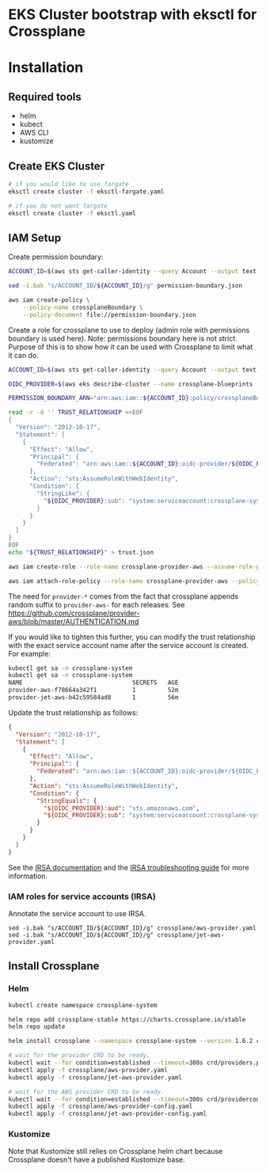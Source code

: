 # EKS Cluster bootstrap with eksctl for Crossplane

# Installation
## Required tools
- helm
- kubect
- AWS CLI
- kustomize


## Create EKS Cluster

```bash
# if you would like to use fargate
eksctl create cluster -f eksctl-fargate.yaml

# if you do not want fargate
eksctl create cluster -f eksctl.yaml
```

## IAM Setup
Create permission boundary:
```bash
ACCOUNT_ID=$(aws sts get-caller-identity --query Account --output text)

sed -i.bak "s/ACCOUNT_ID/${ACCOUNT_ID}/g" permission-boundary.json

aws iam create-policy \
    --policy-name crossplaneBoundary \
    --policy-document file://permission-boundary.json
```

Create a role for crossplane to use to deploy (admin role with permissions boundary is used here). Note: permissions boundary here is not strict. Purpose of this is to show how it can be used with Crossplane to limit what it can do.

```bash
ACCOUNT_ID=$(aws sts get-caller-identity --query Account --output text)

OIDC_PROVIDER=$(aws eks describe-cluster --name crossplane-blueprints --query "cluster.identity.oidc.issuer" --output text | sed -e "s/^https:\/\///")

PERMISSION_BOUNDARY_ARN="arn:aws:iam::${ACCOUNT_ID}:policy/crossplaneBoundary"

read -r -d '' TRUST_RELATIONSHIP <<EOF
{
  "Version": "2012-10-17",
  "Statement": [
    {
      "Effect": "Allow",
      "Principal": {
        "Federated": "arn:aws:iam::${ACCOUNT_ID}:oidc-provider/${OIDC_PROVIDER}"
      },
      "Action": "sts:AssumeRoleWithWebIdentity",
      "Condition": {
        "StringLike": {
          "${OIDC_PROVIDER}:sub": "system:serviceaccount:crossplane-system:provider-*"
        }
      }
    }
  ]
}
EOF
echo "${TRUST_RELATIONSHIP}" > trust.json

aws iam create-role --role-name crossplane-provider-aws --assume-role-policy-document file://trust.json --description "IAM role for provider-aws" --permissions-boundary ${PERMISSION_BOUNDARY_ARN}

aws iam attach-role-policy --role-name crossplane-provider-aws --policy-arn=arn:aws:iam::aws:policy/AdministratorAccess

```
The need for `provider-*` comes from the fact that crossplane appends random suffix to `provider-aws-` for each releases. See https://github.com/crossplane/provider-aws/blob/master/AUTHENTICATION.md

If you would like to tighten this further, you can modify the trust relationship with the exact service account name after the service account is created. For example:
```bash
kubectl get sa -n crossplane-system
kubectl get sa -n crossplane-system
NAME                               SECRETS   AGE
provider-aws-f78664a342f1          1         52m
provider-jet-aws-b42c59584ad8      1         56m
```
Update the trust relationship as follows:
```json
{
  "Version": "2012-10-17",
  "Statement": [
    {
      "Effect": "Allow",
      "Principal": {
        "Federated": "arn:aws:iam::${ACCOUNT_ID}:oidc-provider/${OIDC_PROVIDER}"
      },
      "Action": "sts:AssumeRoleWithWebIdentity",
      "Condition": {
        "StringEquals": {
          "${OIDC_PROVIDER}:aud": "sts.amazonaws.com",
          "${OIDC_PROVIDER}:sub": "system:serviceaccount:crossplane-system:provider-aws-f78664a342f1"
        }
      }
    }
  ]
}
```
See the [IRSA documentation](https://docs.aws.amazon.com/eks/latest/userguide/create-service-account-iam-policy-and-role.html) and the [IRSA troubleshooting guide](https://aws.amazon.com/premiumsupport/knowledge-center/eks-troubleshoot-IRSA-errors/) for more information.
### IAM roles for service accounts (IRSA)
Annotate the service account to use IRSA.

```
sed -i.bak "s/ACCOUNT_ID/${ACCOUNT_ID}/g" crossplane/aws-provider.yaml
sed -i.bak "s/ACCOUNT_ID/${ACCOUNT_ID}/g" crossplane/jet-aws-provider.yaml
```

## Install Crossplane

### Helm

```bash
kubectl create namespace crossplane-system

helm repo add crossplane-stable https://charts.crossplane.io/stable
helm repo update

helm install crossplane --namespace crossplane-system --version 1.6.2 crossplane-stable/crossplane
```

```bash
# wait for the provider CRD to be ready.
kubectl wait --for condition=established --timeout=300s crd/providers.pkg.crossplane.io
kubectl apply -f crossplane/aws-provider.yaml
kubectl apply -f crossplane/jet-aws-provider.yaml

# wait for the AWS provider CRD to be ready.
kubectl wait --for condition=established --timeout=300s crd/providerconfigs.aws.crossplane.io
kubectl apply -f crossplane/aws-provider-config.yaml
kubectl apply -f crossplane/jet-aws-provider-config.yaml
```

### Kustomize
Note that Kustomize still relies on Crossplane helm chart because Crossplane doesn't have a published Kustomize base.

